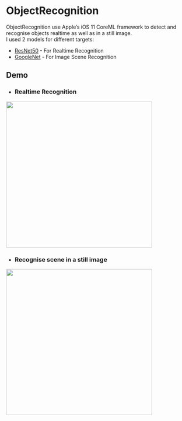 # ObjectRecognition

ObjectRecognition use Apple’s iOS 11 CoreML framework to detect and recognise objects realtime as well as in a still image.<br />
I used 2 models for different targets:
* <a href="https://developer.apple.com/machine-learning/model-details/ResNet50.txt">ResNet50</a> - For Realtime Recognition
* <a href="https://developer.apple.com/machine-learning/model-details/Places205-GoogLeNet.txt">GoogleNet</a> - For Image Scene Recognition

## Demo

* ### Realtime Recognition

<img src="./Demo/realtime.gif" width="400">


* ### Recognise scene in a still image

<img src="./Demo/image.gif" width="400">
